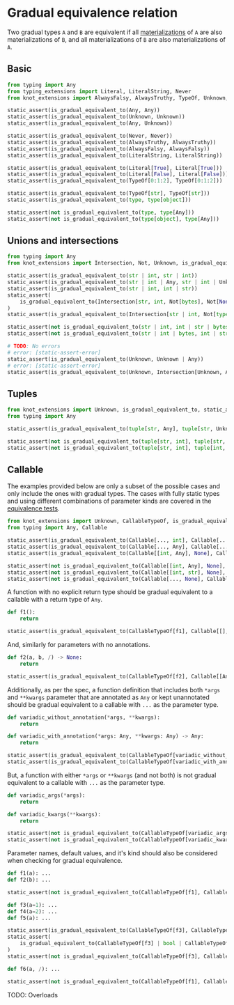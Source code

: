 # Gradual equivalence relation

Two gradual types `A` and `B` are equivalent if all [materializations] of `A` are also
materializations of `B`, and all materializations of `B` are also materializations of `A`.

## Basic

```py
from typing import Any
from typing_extensions import Literal, LiteralString, Never
from knot_extensions import AlwaysFalsy, AlwaysTruthy, TypeOf, Unknown, is_gradual_equivalent_to, static_assert

static_assert(is_gradual_equivalent_to(Any, Any))
static_assert(is_gradual_equivalent_to(Unknown, Unknown))
static_assert(is_gradual_equivalent_to(Any, Unknown))

static_assert(is_gradual_equivalent_to(Never, Never))
static_assert(is_gradual_equivalent_to(AlwaysTruthy, AlwaysTruthy))
static_assert(is_gradual_equivalent_to(AlwaysFalsy, AlwaysFalsy))
static_assert(is_gradual_equivalent_to(LiteralString, LiteralString))

static_assert(is_gradual_equivalent_to(Literal[True], Literal[True]))
static_assert(is_gradual_equivalent_to(Literal[False], Literal[False]))
static_assert(is_gradual_equivalent_to(TypeOf[0:1:2], TypeOf[0:1:2]))

static_assert(is_gradual_equivalent_to(TypeOf[str], TypeOf[str]))
static_assert(is_gradual_equivalent_to(type, type[object]))

static_assert(not is_gradual_equivalent_to(type, type[Any]))
static_assert(not is_gradual_equivalent_to(type[object], type[Any]))
```

## Unions and intersections

```py
from typing import Any
from knot_extensions import Intersection, Not, Unknown, is_gradual_equivalent_to, static_assert

static_assert(is_gradual_equivalent_to(str | int, str | int))
static_assert(is_gradual_equivalent_to(str | int | Any, str | int | Unknown))
static_assert(is_gradual_equivalent_to(str | int, int | str))
static_assert(
    is_gradual_equivalent_to(Intersection[str, int, Not[bytes], Not[None]], Intersection[int, str, Not[None], Not[bytes]])
)
static_assert(is_gradual_equivalent_to(Intersection[str | int, Not[type[Any]]], Intersection[int | str, Not[type[Unknown]]]))

static_assert(not is_gradual_equivalent_to(str | int, int | str | bytes))
static_assert(not is_gradual_equivalent_to(str | int | bytes, int | str | dict))

# TODO: No errors
# error: [static-assert-error]
static_assert(is_gradual_equivalent_to(Unknown, Unknown | Any))
# error: [static-assert-error]
static_assert(is_gradual_equivalent_to(Unknown, Intersection[Unknown, Any]))
```

## Tuples

```py
from knot_extensions import Unknown, is_gradual_equivalent_to, static_assert
from typing import Any

static_assert(is_gradual_equivalent_to(tuple[str, Any], tuple[str, Unknown]))

static_assert(not is_gradual_equivalent_to(tuple[str, int], tuple[str, int, bytes]))
static_assert(not is_gradual_equivalent_to(tuple[str, int], tuple[int, str]))
```

## Callable

The examples provided below are only a subset of the possible cases and only include the ones with
gradual types. The cases with fully static types and using different combinations of parameter kinds
are covered in the [equivalence tests](./is_equivalent_to.md#callable).

```py
from knot_extensions import Unknown, CallableTypeOf, is_gradual_equivalent_to, static_assert
from typing import Any, Callable

static_assert(is_gradual_equivalent_to(Callable[..., int], Callable[..., int]))
static_assert(is_gradual_equivalent_to(Callable[..., Any], Callable[..., Unknown]))
static_assert(is_gradual_equivalent_to(Callable[[int, Any], None], Callable[[int, Unknown], None]))

static_assert(not is_gradual_equivalent_to(Callable[[int, Any], None], Callable[[Any, int], None]))
static_assert(not is_gradual_equivalent_to(Callable[[int, str], None], Callable[[int, str, bytes], None]))
static_assert(not is_gradual_equivalent_to(Callable[..., None], Callable[[], None]))
```

A function with no explicit return type should be gradual equivalent to a callable with a return
type of `Any`.

```py
def f1():
    return

static_assert(is_gradual_equivalent_to(CallableTypeOf[f1], Callable[[], Any]))
```

And, similarly for parameters with no annotations.

```py
def f2(a, b, /) -> None:
    return

static_assert(is_gradual_equivalent_to(CallableTypeOf[f2], Callable[[Any, Any], None]))
```

Additionally, as per the spec, a function definition that includes both `*args` and `**kwargs`
parameter that are annotated as `Any` or kept unannotated should be gradual equivalent to a callable
with `...` as the parameter type.

```py
def variadic_without_annotation(*args, **kwargs):
    return

def variadic_with_annotation(*args: Any, **kwargs: Any) -> Any:
    return

static_assert(is_gradual_equivalent_to(CallableTypeOf[variadic_without_annotation], Callable[..., Any]))
static_assert(is_gradual_equivalent_to(CallableTypeOf[variadic_with_annotation], Callable[..., Any]))
```

But, a function with either `*args` or `**kwargs` (and not both) is not gradual equivalent to a
callable with `...` as the parameter type.

```py
def variadic_args(*args):
    return

def variadic_kwargs(**kwargs):
    return

static_assert(not is_gradual_equivalent_to(CallableTypeOf[variadic_args], Callable[..., Any]))
static_assert(not is_gradual_equivalent_to(CallableTypeOf[variadic_kwargs], Callable[..., Any]))
```

Parameter names, default values, and it's kind should also be considered when checking for gradual
equivalence.

```py
def f1(a): ...
def f2(b): ...

static_assert(not is_gradual_equivalent_to(CallableTypeOf[f1], CallableTypeOf[f2]))

def f3(a=1): ...
def f4(a=2): ...
def f5(a): ...

static_assert(is_gradual_equivalent_to(CallableTypeOf[f3], CallableTypeOf[f4]))
static_assert(
    is_gradual_equivalent_to(CallableTypeOf[f3] | bool | CallableTypeOf[f4], CallableTypeOf[f4] | bool | CallableTypeOf[f3])
)
static_assert(not is_gradual_equivalent_to(CallableTypeOf[f3], CallableTypeOf[f5]))

def f6(a, /): ...

static_assert(not is_gradual_equivalent_to(CallableTypeOf[f1], CallableTypeOf[f6]))
```

TODO: Overloads

[materializations]: https://typing.python.org/en/latest/spec/glossary.html#term-materialize

